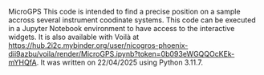 MicroGPS
This code is intended to find a precise position on a sample accross several instrument coodinate systems.
This code can be executed in a Jupyter Notebook environment to have access to the interactive widgets.
It is also available with Voilà at https://hub.2i2c.mybinder.org/user/nicogros-phoenix-dii9azbu/voila/render/MicroGPS.ipynb?token=0b093eWGQQOcKEk-mYHQfA.
It was written on 22/04/2025 using Python 3.11.7.
